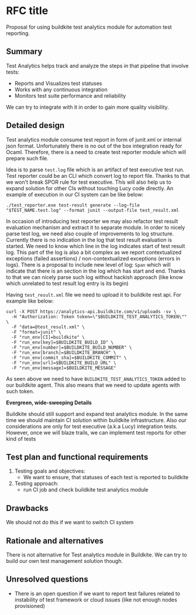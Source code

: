 # RFC title

Proposal for using buildkite test analytics module for automation test reporting. 

## Summary

Test Analytics helps track and analyze the steps in that pipeline that involve tests:

* Reports and Visualizes test statuses 
* Works with any continuous integration
* Monitors test suite performance and reliability

We can try to integrate with it in order to gain more quality visibility.


## Detailed design

Test analytics module consume test report in form of junit.xml or internal json format. Unfortunately there is no out of the box integration ready for Ocaml. Therefore, there is a need to create test reporter module which will prepare such file. 

Idea is to parse `test.log` file which is an artifact of test executive test run. Test reporter could be an CLI which convert log to report file. Thanks to that we won't break SPOR rule for test executive. This will also help us to expand solution for other CIs without touching Lucy code directly. An example of execution in our CI system can be like below:

```
./test_reporter.exe test-result generate --log-file "$TEST_NAME.test.log" --format junit --output-file test_result.xml
```

In occasion of introducing test reporter we may also refactor test result evaluation mechanism and extract it to separate module. In order to nicely parse test log, we need also couple of improvements to log structure. Currently there is no indication in the log that test result evaluation is started. We need to know which line in the log indicates start of test result log. This part of the log is also a bit complex as we report contextualized exceptions (failed assertions) / non-contextualized exceptions (errors in logs). There is a proposal to include new level of log:
`Span` which will indicate that there is an section in the log which has start and end. Thanks to that we can nicely parse such log without hackish approach (like know which unrelated to test result log entry is its begin)

Having `test_result.xml` file we need to upload it to buildkite rest api. For example like below:

```
curl -X POST https://analytics-api.buildkite.com/v1/uploads -sv \
  -H "Authorization: Token token=\"$BUILDKITE_TEST_ANALYTICS_TOKEN\"" \
  -F "data=@test_result.xml" \
  -F "format=junit" \
  -F "run_env[CI]=buildkite" \
  -F "run_env[key]=$BUILDKITE_BUILD_ID" \
  -F "run_env[number]=$BUILDKITE_BUILD_NUMBER" \
  -F "run_env[branch]=$BUILDKITE_BRANCH" \
  -F "run_env[commit_sha]=$BUILDKITE_COMMIT" \
  -F "run_env[url]=$BUILDKITE_BUILD_URL" \
  -F "run_env[message]=$BUILDKITE_MESSAGE"
```

As seen above we need to have `BUILDKITE_TEST_ANALYTICS_TOKEN` added to our buildkite agent. This also means that we need to update agents with such token.


**Evergreen, wide-sweeping Details**

Buildkite should still support and expand test analytics module. In the same time we should maintain CI solution within buildkite infrastructure. Also our considerations are only for test executive (a.k.a Lucy) integration tests.
However, once we will blaze trails, we can implement test reports for other kind of tests

## Test plan and functional requirements

1. Testing goals and objectives: 
    * We want to ensure, that statuses of each test is reported to buildkite
2. Testing approach: 
    * run CI job and check buildkite test analytics module

## Drawbacks
[drawbacks]: #drawbacks

We should not do this if we want to switch CI system

## Rationale and alternatives

There is not alternative for Test analytics module in Buildkite. We can try to build our own test management solution though.


## Unresolved questions

* There is an open question if we want to report test failures related to instability of test framework or cloud issues (like not enough nodes provisioned)
